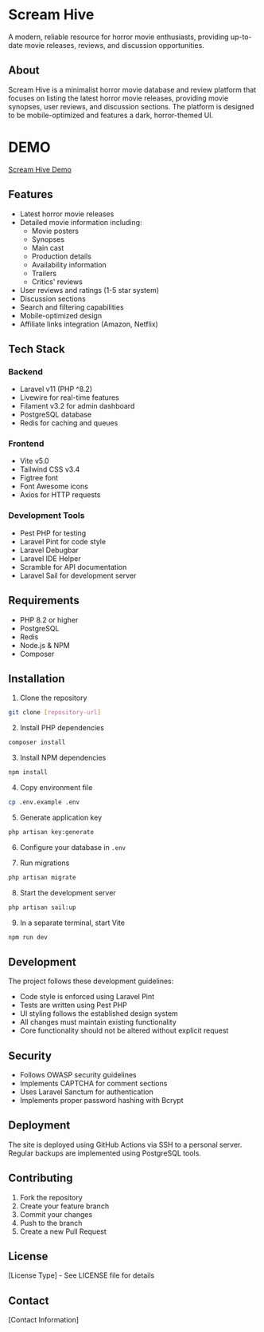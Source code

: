 # Scream Hive

A modern, reliable resource for horror movie enthusiasts, providing up-to-date movie releases, reviews, and discussion opportunities.

## About

Scream Hive is a minimalist horror movie database and review platform that focuses on listing the latest horror movie releases, providing movie synopses, user reviews, and discussion sections. The platform is designed to be mobile-optimized and features a dark, horror-themed UI.

# DEMO

[Scream Hive Demo](https://screamhive.danielveronese.download)

## Features

-   Latest horror movie releases
-   Detailed movie information including:
    -   Movie posters
    -   Synopses
    -   Main cast
    -   Production details
    -   Availability information
    -   Trailers
    -   Critics' reviews
-   User reviews and ratings (1-5 star system)
-   Discussion sections
-   Search and filtering capabilities
-   Mobile-optimized design
-   Affiliate links integration (Amazon, Netflix)

## Tech Stack

### Backend

-   Laravel v11 (PHP ^8.2)
-   Livewire for real-time features
-   Filament v3.2 for admin dashboard
-   PostgreSQL database
-   Redis for caching and queues

### Frontend

-   Vite v5.0
-   Tailwind CSS v3.4
-   Figtree font
-   Font Awesome icons
-   Axios for HTTP requests

### Development Tools

-   Pest PHP for testing
-   Laravel Pint for code style
-   Laravel Debugbar
-   Laravel IDE Helper
-   Scramble for API documentation
-   Laravel Sail for development server

## Requirements

-   PHP 8.2 or higher
-   PostgreSQL
-   Redis
-   Node.js & NPM
-   Composer

## Installation

1. Clone the repository

```bash
git clone [repository-url]
```

2. Install PHP dependencies

```bash
composer install
```

3. Install NPM dependencies

```bash
npm install
```

4. Copy environment file

```bash
cp .env.example .env
```

5. Generate application key

```bash
php artisan key:generate
```

6. Configure your database in `.env`

7. Run migrations

```bash
php artisan migrate
```

8. Start the development server

```bash
php artisan sail:up
```

9. In a separate terminal, start Vite

```bash
npm run dev
```

## Development

The project follows these development guidelines:

-   Code style is enforced using Laravel Pint
-   Tests are written using Pest PHP
-   UI styling follows the established design system
-   All changes must maintain existing functionality
-   Core functionality should not be altered without explicit request

## Security

-   Follows OWASP security guidelines
-   Implements CAPTCHA for comment sections
-   Uses Laravel Sanctum for authentication
-   Implements proper password hashing with Bcrypt

## Deployment

The site is deployed using GitHub Actions via SSH to a personal server. Regular backups are implemented using PostgreSQL tools.

## Contributing

1. Fork the repository
2. Create your feature branch
3. Commit your changes
4. Push to the branch
5. Create a new Pull Request

## License

[License Type] - See LICENSE file for details

## Contact

[Contact Information]
